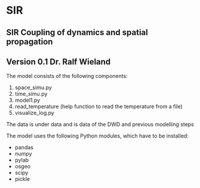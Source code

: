 # SIR 
## SIR Coupling of dynamics and spatial propagation
## Version 0.1 Dr. Ralf Wieland

The model consists of the following components:
1. space_simu.py    
2. time_simu.py
3. model1.py
4. read_temperature (help function to read the temperature from a file)
5. visualize_log.py 

The data is under data and is data of the DWD and previous modelling steps

The model uses the following Python modules, which have to be installed:

* pandas
* numpy
* pylab
* osgeo
* scipy
* pickle

